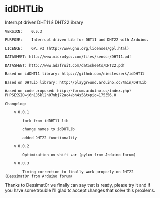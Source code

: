 idDHTLib
=======

Interrupt driven DHT11 & DHT22 library

	VERSION: 	0.0.3

	PURPOSE: 	Interrupt driven Lib for DHT11 and DHT22 with Arduino.

	LICENCE:	GPL v3 (http://www.gnu.org/licenses/gpl.html)

	DATASHEET: http://www.micro4you.com/files/sensor/DHT11.pdf

	DATASHEET: http://www.adafruit.com/datasheets/DHT22.pdf
	
	Based on idDHT11 library: https://github.com/niesteszeck/idDHT11

	Based on DHTLib library: http://playground.arduino.cc/Main/DHTLib

	Based on code proposed: http://forum.arduino.cc/index.php?PHPSESSID=j6n105kl2h07nbj72ac4vbh4s5&topic=175356.0

	Changelog:
	
		v 0.0.1
		
			fork from idDHT11 lib
			
			change names to idDHTLib
			
			added DHT22 functionality
		
		v 0.0.2
		
			Optimization on shift var (pylon from Arduino Forum)

		v 0.0.3

			Timing correction to finally work properly on DHT22 (Dessimat0r from Arduino forum)

Thanks to Dessimat0r we finally can say that is ready, please try it and if you have some trouble I'll glad to accept changes that solve this problems.